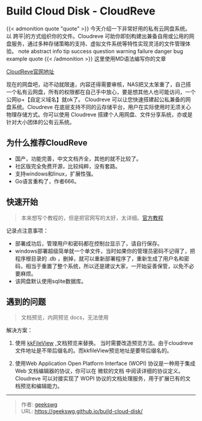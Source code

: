 # Build Cloud Disk - CloudReve

{{< admonition quote "quote" >}}
今天介绍一下非常好用的私有云网盘系统。
以 跨平|的方式组织你的文件。Cloudreve 可助你即刻构建出兼备自用或公用的网盘服务，通过多种存储策略的支持、虚拟文件系统等特性实现灵活的文件管理体验。
note abstract info tip success question warning failure danger bug example quote
{{< /admonition >}}
这里使用MD语法编写你的文章
<!--more-->
[CloudReve官网地址](https://cloudreve.org/)

现在的网盘吧，动不动就限速，内容还得需要审核，NAS把又太笨重了，自己搭一个私有云网盘，所有的权限都在自己手中放心，要是想其他人也可能访问，一个公网ip+【自定义域名】就ok了。
Cloudreve 可以让您快速搭建起公私兼备的网盘系统。Cloudreve 在底层支持不同的云存储平台，用户在实际使用时无须关心物理存储方式。你可以使用 Cloudreve 搭建个人用网盘、文件分享系统，亦或是针对大小团体的公有云系统。

## 为什么推荐CloudReve

* 国产，功能完善，中文文档齐全，其他的就不比较了。
* 社区版完全免费开源，比较纯粹，没有套路。
* 支持windows和linux，扩展性强。
* Go语言重构了，作者666。

## 快速开始

> 本来想写个教程的，但是把官网写的太好，太详细。[官方教程](https://docs.cloudreve.org/getting-started/install)

记录点注意事项：

* 部署成功后，管理用户和密码都在控制台显示了，请自行保存。
* windows部署超级简单就一个单文件，当时如果你的管理员密码不记得了，把程序根目录的 .db ，删掉，就可以重新部署程序了，重新生成了用户名和密码，相当于重置了整个系统，所以还是建议大家，一开始妥善保管，以免不必要麻烦。
* 该网盘默认使用sqlite数据库。

## 遇到的问题

> 文档预览，内网预览 docs，无法使用

解决方案：
1. 使用 [kkFileView](https://kkview.cn/) ,文档预览来替换。
当时需要改造预览方法。由于cloudreve文件地址是不带后缀名的。而kkfileView预览地址是要带后缀名的。

2. 使用Web Application Open Platform Interface (WOPI) 协议是一种用于集成 Web 文档编辑器的协议，你可以在 微软的文档 中阅读详细的协议定义。Cloudreve 可以对接实现了 WOPI 协议的文档处理服务，用于扩展已有的文档预览和编辑能力。




---

> 作者: [geekswg](https://geekswg.github.io)  
> URL: https://geekswg.github.io/build-cloud-disk/  


